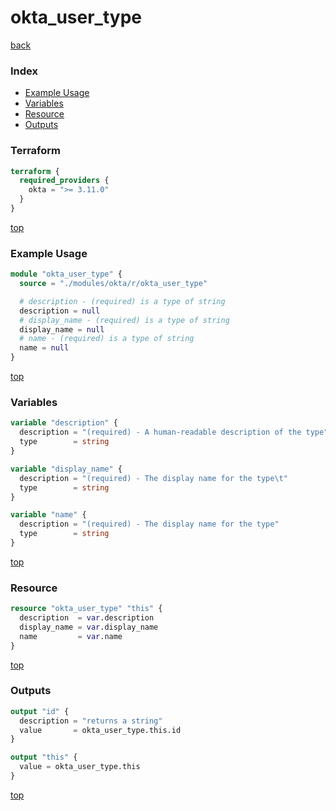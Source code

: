 # okta_user_type

[back](../okta.md)

### Index

- [Example Usage](#example-usage)
- [Variables](#variables)
- [Resource](#resource)
- [Outputs](#outputs)

### Terraform

```terraform
terraform {
  required_providers {
    okta = ">= 3.11.0"
  }
}
```

[top](#index)

### Example Usage

```terraform
module "okta_user_type" {
  source = "./modules/okta/r/okta_user_type"

  # description - (required) is a type of string
  description = null
  # display_name - (required) is a type of string
  display_name = null
  # name - (required) is a type of string
  name = null
}
```

[top](#index)

### Variables

```terraform
variable "description" {
  description = "(required) - A human-readable description of the type"
  type        = string
}

variable "display_name" {
  description = "(required) - The display name for the type\t"
  type        = string
}

variable "name" {
  description = "(required) - The display name for the type"
  type        = string
}
```

[top](#index)

### Resource

```terraform
resource "okta_user_type" "this" {
  description  = var.description
  display_name = var.display_name
  name         = var.name
}
```

[top](#index)

### Outputs

```terraform
output "id" {
  description = "returns a string"
  value       = okta_user_type.this.id
}

output "this" {
  value = okta_user_type.this
}
```

[top](#index)